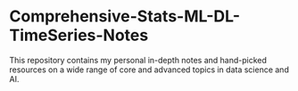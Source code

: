 # Comprehensive-Stats-ML-DL-TimeSeries-Notes
This repository contains my personal in-depth notes and hand-picked resources on a wide range of core and advanced topics in data science and AI.
